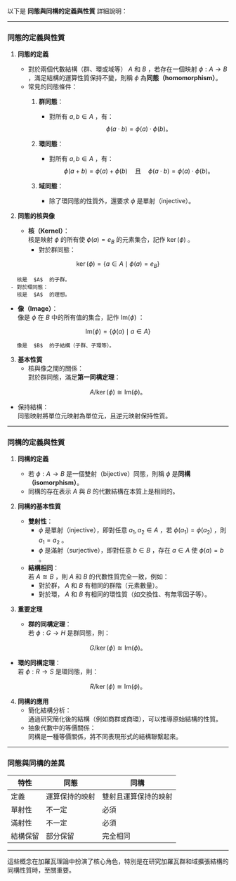以下是 **同態與同構的定義與性質** 詳細說明：  

---

### **同態的定義與性質**

1. **同態的定義**  
   - 對於兩個代數結構（群、環或域等）  $A$  和  $B$ ，若存在一個映射  $\phi: A \to B$ ，滿足結構的運算性質保持不變，則稱  $\phi$  為**同態（homomorphism）**。
   - 常見的同態條件：
     1. **群同態**：  
        - 對所有  $a, b \in A$ ，有：  
         $$\phi(a \cdot b) = \phi(a) \cdot \phi(b)。$$
     2. **環同態**：  
        - 對所有  $a, b \in A$ ，有：  
         $$\phi(a + b) = \phi(a) + \phi(b) \quad \text{且} \quad \phi(a \cdot b) = \phi(a) \cdot \phi(b)。$$

     3. **域同態**：  
        - 除了環同態的性質外，還要求  $\phi$  是單射（injective）。

2. **同態的核與像**  
   - **核（Kernel）**：  
     核是映射  $\phi$  的所有使  $\phi(a) = e_B$  的元素集合，記作  $\ker(\phi)$ 。  
     - 對於群同態：  

```math
       \ker(\phi) = \{a \in A \mid \phi(a) = e_B\}

```
       核是  $A$  的子群。
     - 對於環同態：  
       核是  $A$  的理想。
   - **像（Image）**：  
     像是  $\phi$  在  $B$  中的所有值的集合，記作  $\text{Im}(\phi)$ ：  

```math
       \text{Im}(\phi) = \{\phi(a) \mid a \in A\}

```
       像是  $B$  的子結構（子群、子環等）。

3. **基本性質**  
   - 核與像之間的關係：  
     對於群同態，滿足**第一同構定理**：  

```math
     A / \ker(\phi) \cong \text{Im}(\phi)。

```
   - 保持結構：  
     同態映射將單位元映射為單位元，且逆元映射保持性質。

---

### **同構的定義與性質**

1. **同構的定義**  
   - 若  $\phi: A \to B$  是一個雙射（bijective）同態，則稱  $\phi$  是**同構（isomorphism）**。  
   - 同構的存在表示  $A$  與  $B$  的代數結構在本質上是相同的。

2. **同構的基本性質**  
   - **雙射性**：  
     -  $\phi$  是單射（injective），即對任意  $a_1, a_2 \in A$ ，若  $\phi(a_1) = \phi(a_2)$ ，則  $a_1 = a_2$ 。  
     -  $\phi$  是滿射（surjective），即對任意  $b \in B$ ，存在  $a \in A$  使  $\phi(a) = b$ 。
   - **結構相同**：  
     若  $A \cong B$ ，則  $A$  和  $B$  的代數性質完全一致，例如：
     - 對於群， $A$  和  $B$  有相同的群階（元素數量）。
     - 對於環， $A$  和  $B$  有相同的環性質（如交換性、有無零因子等）。

3. **重要定理**  
   - **群的同構定理**：  
     若  $\phi: G \to H$  是群同態，則：

```math
     G / \ker(\phi) \cong \text{Im}(\phi)。

```
   - **環的同構定理**：  
     若  $\phi: R \to S$  是環同態，則：

```math
     R / \ker(\phi) \cong \text{Im}(\phi)。

```

4. **同構的應用**  
   - 簡化結構分析：  
     通過研究簡化後的結構（例如商群或商環），可以推導原始結構的性質。
   - 抽象代數中的等價關係：  
     同構是一種等價關係，將不同表現形式的結構聯繫起來。

---

### **同態與同構的差異**
| 特性        | 同態                          | 同構                          |
|-------------|-------------------------------|-------------------------------|
| 定義        | 運算保持的映射                | 雙射且運算保持的映射          |
| 單射性      | 不一定                       | 必須                          |
| 滿射性      | 不一定                       | 必須                          |
| 結構保留    | 部分保留                     | 完全相同                      |

---

這些概念在加羅瓦理論中扮演了核心角色，特別是在研究加羅瓦群和域擴張結構的同構性質時，至關重要。
